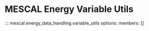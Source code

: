 # MESCAL Energy Variable Utils
::: mescal.energy_data_handling.variable_utils
    options:
      members: []
      